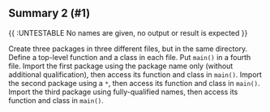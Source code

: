 ## Summary 2 (#1)

{{ :UNTESTABLE No names are given, no output or result is expected }}

Create three packages in three different files, but in the same directory.
Define a top-level function and a class in each file. Put `main()` in a fourth
file. Import the first package using the package name only (without additional
qualification), then access its function and class in `main()`. Import the
second package using a `*`, then access its function and class in `main()`.
Import the third package using fully-qualified names, then access its function
and class in `main()`.